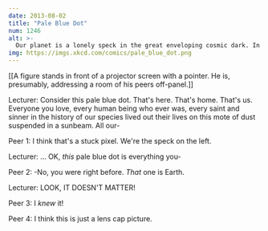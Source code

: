 ```yaml
---
date: 2013-08-02
title: "Pale Blue Dot"
num: 1246
alt: >-
  Our planet is a lonely speck in the great enveloping cosmic dark. In our obscurity, in all this vastness, there is no hint that help will come from elsewhere to save us from ourselves. There is no road out of this oblivion; we must embrace it. We must join with the darkness. Ba'al the Annihilator offers us no happiness, no answers, naught but the cold embrace of the void. To imagine any other end is delusion. We must give in to the will of Ba'al, for he will one day consume us and our world alike. I therefore call on Congress to fully fund space exploration, and to join with Ba'al, the Eater of Souls. Thank you.
img: https://imgs.xkcd.com/comics/pale_blue_dot.png
---
```

[[A figure stands in front of a projector screen with a pointer. He is, presumably, addressing a room of his peers off-panel.]]

Lecturer: Consider this pale blue dot. That's here. That's home. That's us. Everyone you love, every human being who ever was, every saint and sinner in the history of our species lived out their lives on this mote of dust suspended in a sunbeam. All our-

Peer 1: I think that's a stuck pixel. We're the speck on the left. 

Lecturer: ... OK, *this* pale blue dot is everything you-

Peer 2: -No, you were right before. *That* one is Earth.

Lecturer: LOOK, IT DOESN'T MATTER! 

Peer 3: I *knew* it! 

Peer 4: I think this is just a lens cap picture. 

